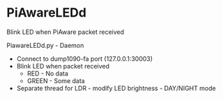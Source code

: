 # PiAwareLEDd
Blink LED when PiAware packet received

PiawareLEDd.py - Daemon 
   - Connect to dump1090-fa port (127.0.0.1:30003)
   - Blink LED when packet received
      * RED - No data
      * GREEN - Some data
   - Separate thread for LDR  - modify LED brightness - DAY/NIGHT mode
